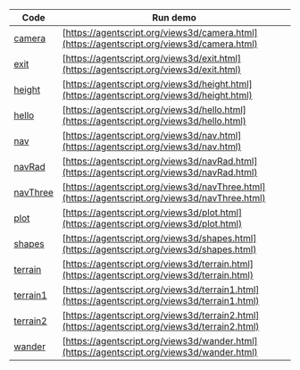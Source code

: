 Code    | Run demo
------- | ------
[camera](https://github.com/backspaces/agentscript/tree/master/views3d/camera.html#L1) | [https://agentscript.org/views3d/camera.html](https://agentscript.org/views3d/camera.html)
[exit](https://github.com/backspaces/agentscript/tree/master/views3d/exit.html#L1) | [https://agentscript.org/views3d/exit.html](https://agentscript.org/views3d/exit.html)
[height](https://github.com/backspaces/agentscript/tree/master/views3d/height.html#L1) | [https://agentscript.org/views3d/height.html](https://agentscript.org/views3d/height.html)
[hello](https://github.com/backspaces/agentscript/tree/master/views3d/hello.html#L1) | [https://agentscript.org/views3d/hello.html](https://agentscript.org/views3d/hello.html)
[nav](https://github.com/backspaces/agentscript/tree/master/views3d/nav.html#L1) | [https://agentscript.org/views3d/nav.html](https://agentscript.org/views3d/nav.html)
[navRad](https://github.com/backspaces/agentscript/tree/master/views3d/navRad.html#L1) | [https://agentscript.org/views3d/navRad.html](https://agentscript.org/views3d/navRad.html)
[navThree](https://github.com/backspaces/agentscript/tree/master/views3d/navThree.html#L1) | [https://agentscript.org/views3d/navThree.html](https://agentscript.org/views3d/navThree.html)
[plot](https://github.com/backspaces/agentscript/tree/master/views3d/plot.html#L1) | [https://agentscript.org/views3d/plot.html](https://agentscript.org/views3d/plot.html)
[shapes](https://github.com/backspaces/agentscript/tree/master/views3d/shapes.html#L1) | [https://agentscript.org/views3d/shapes.html](https://agentscript.org/views3d/shapes.html)
[terrain](https://github.com/backspaces/agentscript/tree/master/views3d/terrain.html#L1) | [https://agentscript.org/views3d/terrain.html](https://agentscript.org/views3d/terrain.html)
[terrain1](https://github.com/backspaces/agentscript/tree/master/views3d/terrain1.html#L1) | [https://agentscript.org/views3d/terrain1.html](https://agentscript.org/views3d/terrain1.html)
[terrain2](https://github.com/backspaces/agentscript/tree/master/views3d/terrain2.html#L1) | [https://agentscript.org/views3d/terrain2.html](https://agentscript.org/views3d/terrain2.html)
[wander](https://github.com/backspaces/agentscript/tree/master/views3d/wander.html#L1) | [https://agentscript.org/views3d/wander.html](https://agentscript.org/views3d/wander.html)
